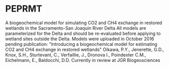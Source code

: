 # PEPRMT
A biogeochemical model for simulating CO2 and CH4 exchange in restored wetlands
in the Sacramento-San Joaquin River Delta
All models are parameterized for the Delta and should be re-evaluated before applying to wetland sites outside the Delta.
Models were uploaded in October 2016 pending publication: 
"Introducing a biogeochemical model for estimating CO2 and CH4 exchange in restored wetlands"
Oikawa, P.Y., Jenerette, G.D., Knox, S.H., Sturtevant, C., Verfaillie, J., Dronova I., Poindexter C.M., Eichelmann, E., Baldocchi, D.D.
Currently in review at JGR Biogeosciences

